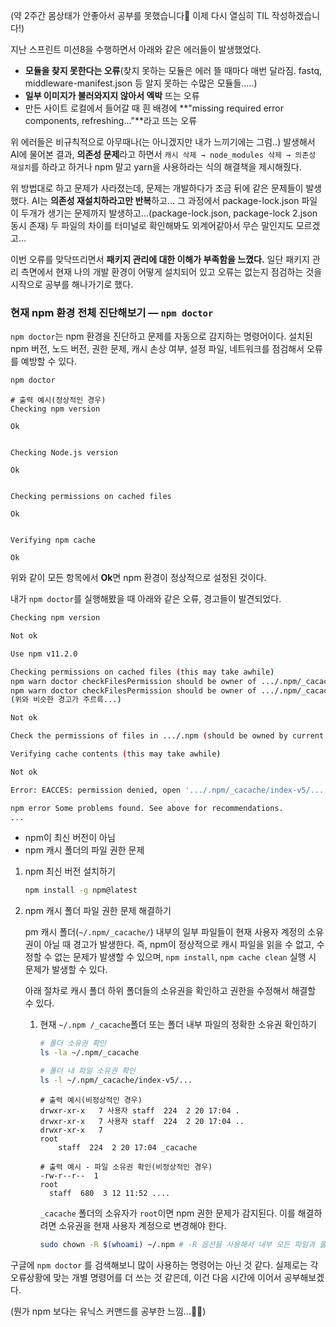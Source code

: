 
(약 2주간 몸상태가 안좋아서 공부를 못했습니다🥲 이제 다시 열심히 TIL 작성하겠습니다!)


지난 스프린트 미션8을 수행하면서 아래와 같은 에러들이 발생했었다.

- **모듈을 찾지 못한다는 오류**(찾지 못하는 모듈은 에러 뜰 때마다 매번 달라짐. fastq, middleware-manifest.json 등 알지 못하는 수많은 모듈들.....)
- **일부 이미지가 불러와지지 않아서 엑박** 뜨는 오류
- 만든 사이트 로컬에서 들어갈 때 흰 배경에 **"missing required error components, refreshing..."**라고 뜨는 오류

위 에러들은 비규칙적으로 아무때나(는 아니겠지만 내가 느끼기에는 그럼..) 발생해서 AI에 물어본 결과, **의존성 문제**라고 하면서 `캐시 삭제 → node_modules 삭제 → 의존성 재설치`를 하라고 하거나 npm 말고 yarn을 사용하라는 식의 해결책을 제시해줬다.


위 방법대로 하고 문제가 사라졌는데, 문제는 개발하다가 조금 뒤에 같은 문제들이 발생했다. AI는 **의존성 재설치하라고만 반복**하고… 그 과정에서 package-lock.json 파일이 두개가 생기는 문제까지 발생하고…(package-lock.json, package-lock 2.json 동시 존재) 두 파일의 차이를 터미널로 확인해봐도 외계어같아서 무슨 말인지도 모르겠고…


이번 오류를 맞닥뜨리면서 **패키지 관리에 대한 이해가 부족함을 느꼈다.** 일단 패키지 관리 측면에서 현재 나의 개발 환경이 어떻게 설치되어 있고 오류는 없는지 점검하는 것을 시작으로 공부를 해나가기로 했다.


### 현재 npm 환경 전체 진단해보기 — `npm doctor`


`npm doctor`는 npm 환경을 진단하고 문제를 자동으로 감지하는 명령어이다. 설치된 npm 버전, 노드 버전, 권한 문제, 캐시 손상 여부, 설정 파일, 네트워크를 점검해서 오류를 예방할 수 있다.


```bash
npm doctor
```


```shell
# 출력 예시(정상적인 경우)
Checking npm version

Ok


Checking Node.js version

Ok


Checking permissions on cached files

Ok


Verifying npm cache

Ok
```


위와 같이 모든 항목에서 **Ok**면 npm 환경이 정상적으로 설정된 것이다.


내가 `npm doctor`를 실행해봤을 때 아래와 같은 오류, 경고들이 발견되었다.


```bash
Checking npm version

Not ok

Use npm v11.2.0

Checking permissions on cached files (this may take awhile)
npm warn doctor checkFilesPermission should be owner of .../.npm/_cacache/index-v5/...
npm warn doctor checkFilesPermission should be owner of .../.npm/_cacache/content-v2/...
(위와 비슷한 경고가 주르륵...)

Not ok

Check the permissions of files in .../.npm (should be owned by current user)

Verifying cache contents (this may take awhile)

Not ok

Error: EACCES: permission denied, open '.../.npm/_cacache/index-v5/...'

npm error Some problems found. See above for recommendations.
...
```

- npm이 최신 버전이 아님
- npm 캐시 폴더의 파일 권한 문제
1. npm 최신 버전 설치하기

	```bash
	npm install -g npm@latest
	```

2. npm 캐시 폴더 파일 권한 문제 해결하기

	pm 캐시 폴더(`~/.npm/_cacache/`) 내부의 일부 파일들이 현재 사용자 계정의 소유권이 아닐 때 경고가 발생한다. 즉, npm이 정상적으로 캐시 파일을 읽을 수 없고, 수정할 수 없는 문제가 발생할 수 있으며, `npm install`, `npm cache clean` 실행 시 문제가 발생할 수 있다.


	아래 절차로 캐시 폴더 하위 폴더들의 소유권을 확인하고 권한을 수정해서 해결할 수 있다.

	1. 현재 `~/.npm /_cacache`폴더 또는 폴더 내부 파일의 정확한 소유권 확인하기

		```bash
		# 폴더 소유권 확인
		ls -la ~/.npm/_cacache
		
		# 폴더 내 파일 소유권 확인
		ls -l ~/.npm/_cacache/index-v5/...
		```


		```shell
		# 출력 예시(비정상적인 경우)
		drwxr-xr-x   7 사용자 staff  224  2 20 17:04 .
		drwxr-xr-x   7 사용자 staff  224  2 20 17:04 ..
		drwxr-xr-x   7 
		root
		    staff  224  2 20 17:04 _cacache
		
		# 출력 예시 - 파일 소유권 확인(비정상적인 경우)
		-rw-r--r--  1 
		root
		  staff  680  3 12 11:52 ....
		```


		`_cacache` 폴더의 소유자가 `root`이면 npm 권한 문제가 감지된다. 이를 해결하려면 소유권을 현재 사용자 계정으로 변경해야 한다.


		```bash
		sudo chown -R $(whoami) ~/.npm # -R 옵션을 사용해서 내부 모든 파일과 폴더까지 변경
		```


구글에 `npm doctor` 를 검색해보니 많이 사용하는 명령어는 아닌 것 같다. 실제로는 각 오류상황에 맞는 개별 명령어를 더 쓰는 것 같은데, 이건 다음 시간에 이어서 공부해보겠다.


(뭔가 npm 보다는 유닉스 커맨드를 공부한 느낌…😵‍💫)

